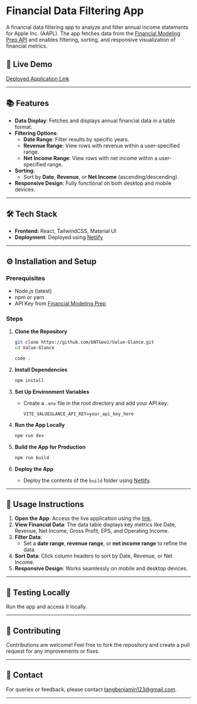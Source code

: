 # Financial Data Filtering App

A financial data filtering app to analyze and filter annual income statements for Apple Inc. (AAPL). The app fetches data from the [Financial Modeling Prep API](https://site.financialmodelingprep.com/developer/docs#income-statements-financial-statements) and enables filtering, sorting, and responsive visualization of financial metrics.

## 🚀 Live Demo

[Deployed Application Link](https://valueglance-take-home.netlify.app/)

---

## 📚 Features

- **Data Display**: Fetches and displays annual financial data in a table format.
- **Filtering Options**:
  - **Date Range**: Filter results by specific years.
  - **Revenue Range**: View rows with revenue within a user-specified range.
  - **Net Income Range**: View rows with net income within a user-specified range.
- **Sorting**:
  - Sort by **Date**, **Revenue**, or **Net Income** (ascending/descending).
- **Responsive Design**: Fully functional on both desktop and mobile devices.

---

## 🛠️ Tech Stack

- **Frontend**: React, TailwindCSS, Material UI
- **Deployment**: Deployed using [Netlify]([https://your-deployment-platform.com](https://valueglance-take-home.netlify.app/))

---

## ⚙️ Installation and Setup

### Prerequisites
- Node.js (latest)
- npm or yarn
- API Key from [Financial Modeling Prep](https://site.financialmodelingprep.com/)

### Steps
1. **Clone the Repository**
   ```bash
   git clone https://github.com/bNTGeez/Value-Glance.git
   cd Value-Glance

   code .
   ```

2. **Install Dependencies**
   ```bash
   npm install
   ```

3. **Set Up Environment Variables**
   - Create a `.env` file in the root directory and add your API key:
     ```env
     VITE_VALUEGLANCE_API_KEY=your_api_key_here
     ```

4. **Run the App Locally**
   ```bash
   npm run dev
   ```

5. **Build the App for Production**
   ```bash
   npm run build
   ```

6. **Deploy the App**
   - Deploy the contents of the `build` folder using [Netlify](https://www.netlify.com).

---

## 🧩 Usage Instructions

1. **Open the App**: Access the live application using the [link](https://your-deployed-app-link.com).
2. **View Financial Data**: The data table displays key metrics like Date, Revenue, Net Income, Gross Profit, EPS, and Operating Income.
3. **Filter Data**:
   - Set a **date range**, **revenue range**, or **net income range** to refine the data.
4. **Sort Data**: Click column headers to sort by Date, Revenue, or Net Income.
5. **Responsive Design**: Works seamlessly on mobile and desktop devices.

---

## 🧪 Testing Locally

Run the app and access it locally.

---

## 🤝 Contributing

Contributions are welcome! Feel free to fork the repository and create a pull request for any improvements or fixes.

---

## 📧 Contact

For queries or feedback, please contact [tangbenjamin123@gmail.com](mailto:tangbenjamin123@gmail.com).

--- 
